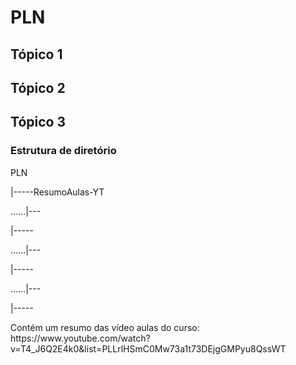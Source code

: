 # PLN

## Tópico 1

## Tópico 2

## Tópico 3

### Estrutura de diretório

<p>PLN</p>
<p>|-----ResumoAulas-YT</p>
<p>......|---</p>
<p>|-----</p>
<p>......|---</p>
<p>|-----</p>
<p>......|---</p>
<p>|-----</p>

<p>Contém um resumo das vídeo aulas do curso: https://www.youtube.com/watch?v=T4_J6Q2E4k0&list=PLLrlHSmC0Mw73a1t73DEjgGMPyu8QssWT</p>
